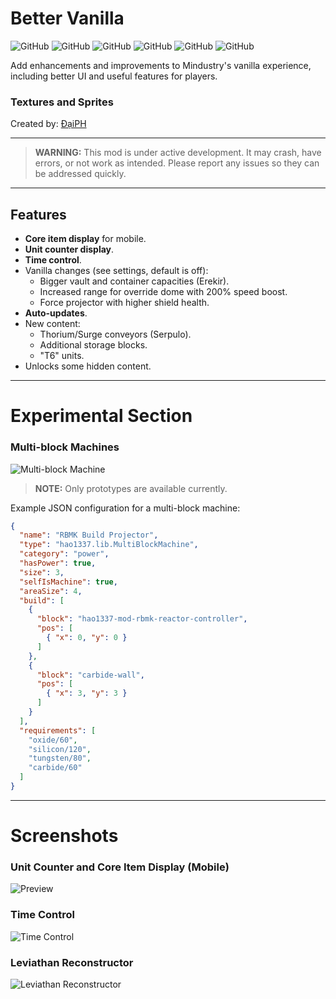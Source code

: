 # Better Vanilla

![GitHub](https://img.shields.io/github/stars/Hao-1337/mindustry-better-vanilla?label=Stars)
![GitHub](https://img.shields.io/github/forks/Hao-1337/mindustry-better-vanilla)
![GitHub](https://img.shields.io/github/contributors/Hao-1337/mindustry-better-vanilla?label=Contributors)
![GitHub](https://img.shields.io/github/license/Hao-1337/mindustry-better-vanilla?label=License)
![GitHub](https://img.shields.io/github/issues/Hao-1337/mindustry-better-vanilla?label=Issues)
![GitHub](https://img.shields.io/github/commit-activity/m/Hao-1337/mindustry-better-vanilla?label=Commits)

Add enhancements and improvements to Mindustry's vanilla experience, including better UI and useful features for players.

### Textures and Sprites
Created by: [ĐạiPH](https://github.com/BackNNHH)

---

> **WARNING:**
> This mod is under active development. It may crash, have errors, or not work as intended. Please report any issues so they can be addressed quickly.

---

## Features

- **Core item display** for mobile.
- **Unit counter display**.
- **Time control**.
- Vanilla changes (see settings, default is off):
  - Bigger vault and container capacities (Erekir).
  - Increased range for override dome with 200% speed boost.
  - Force projector with higher shield health.
- **Auto-updates**.
- New content:
  - Thorium/Surge conveyors (Serpulo).
  - Additional storage blocks.
  - "T6" units.
- Unlocks some hidden content.

---

# Experimental Section

### Multi-block Machines

![Multi-block Machine](https://github.com/user-attachments/assets/d14f5326-0bb2-4662-b880-f4ee980e549e)

> **NOTE:**
> Only prototypes are available currently.

Example JSON configuration for a multi-block machine:

```json
{
  "name": "RBMK Build Projector",
  "type": "hao1337.lib.MultiBlockMachine",
  "category": "power",
  "hasPower": true,
  "size": 3,
  "selfIsMachine": true,
  "areaSize": 4,
  "build": [
    {
      "block": "hao1337-mod-rbmk-reactor-controller",
      "pos": [
        { "x": 0, "y": 0 }
      ]
    },
    {
      "block": "carbide-wall",
      "pos": [
        { "x": 3, "y": 3 }
      ]
    }
  ],
  "requirements": [
    "oxide/60",
    "silicon/120",
    "tungsten/80",
    "carbide/60"
  ]
}
```

---

# Screenshots

### Unit Counter and Core Item Display (Mobile)

![Preview](https://github.com/Hao-1337/mindustry-better-vanilla/assets/108588018/72654879-1a5b-4f70-a443-d9b362eb2136)

### Time Control

![Time Control](https://github.com/user-attachments/assets/bdd6a206-f10e-4bb1-8e9a-3388cb74d5b7)

### Leviathan Reconstructor

![Leviathan Reconstructor](https://github.com/user-attachments/assets/c54194e3-9136-45f5-86eb-ea750f8912ed)

